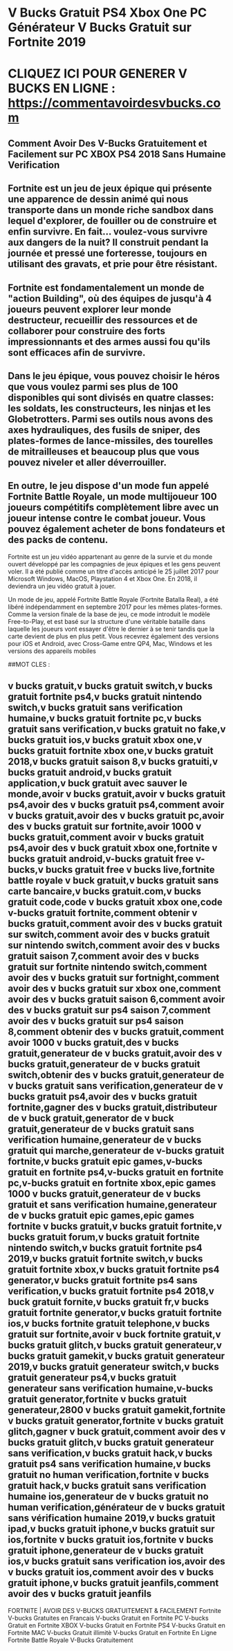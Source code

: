 # V Bucks Gratuit PS4 Xbox One PC Générateur V Bucks Gratuit sur Fortnite 2019
# CLIQUEZ ICI POUR GENERER V BUCKS EN LIGNE : https://commentavoirdesvbucks.com

## Comment Avoir Des V-Bucks Gratuitement et Facilement sur PC XBOX PS4 2018 Sans Humaine Verification

## Fortnite est un jeu de jeux épique qui présente une apparence de dessin animé qui nous transporte dans un monde riche sandbox dans lequel d'explorer, de fouiller ou de construire et enfin survivre. En fait... voulez-vous survivre aux dangers de la nuit? Il construit pendant la journée et pressé une forteresse, toujours en utilisant des gravats, et prie pour être résistant.

## Fortnite est fondamentalement un monde de "action Building", où des équipes de jusqu'à 4 joueurs peuvent explorer leur monde destructeur, recueillir des ressources et de collaborer pour construire des forts impressionnants et des armes aussi fou qu'ils sont efficaces afin de survivre.

## Dans le jeu épique, vous pouvez choisir le héros que vous voulez parmi ses plus de 100 disponibles qui sont divisés en quatre classes: les soldats, les constructeurs, les ninjas et les Globetrotters. Parmi ses outils nous avons des axes hydrauliques, des fusils de sniper, des plates-formes de lance-missiles, des tourelles de mitrailleuses et beaucoup plus que vous pouvez niveler et aller déverrouiller.

## En outre, le jeu dispose d'un mode fun appelé Fortnite Battle Royale, un mode multijoueur 100 joueurs compétitifs complètement libre avec un joueur intense contre le combat joueur. Vous pouvez également acheter de bons fondateurs et des packs de contenu.

Fortnite est un jeu vidéo appartenant au genre de la survie et du monde ouvert développé par les compagnies de jeux épiques et les gens peuvent voler. Il a été publié comme un titre d'accès anticipé le 25 juillet 2017 pour Microsoft Windows, MacOS, Playstation 4 et Xbox One. En 2018, il deviendra un jeu vidéo gratuit à jouer.

Un mode de jeu, appelé Fortnite Battle Royale (Fortnite Batalla Real), a été libéré indépendamment en septembre 2017 pour les mêmes plates-formes. Comme la version finale de la base de jeu, ce mode introduit le modèle Free-to-Play, et est basé sur la structure d'une véritable bataille dans laquelle les joueurs vont essayer d'être le dernier à se tenir tandis que la carte devient de plus en plus petit. Vous recevrez également des versions pour iOS et Android, avec Cross-Game entre QP4, Mac, Windows et les versions des appareils mobiles

##MOT CLES :
## v bucks gratuit,v bucks gratuit switch,v bucks gratuit fortnite ps4,v bucks gratuit nintendo switch,v bucks gratuit sans verification humaine,v bucks gratuit fortnite pc,v bucks gratuit sans verification,v bucks gratuit no fake,v bucks gratuit ios,v bucks gratuit xbox one,v bucks gratuit fortnite xbox one,v bucks gratuit 2018,v bucks gratuit saison 8,v bucks gratuiti,v bucks gratuit android,v bucks gratuit application,v buck gratuit avec sauver le monde,avoir v bucks gratuit,avoir v bucks gratuit ps4,avoir des v bucks gratuit ps4,comment avoir v bucks gratuit,avoir des v bucks gratuit pc,avoir des v bucks gratuit sur fortnite,avoir 1000 v bucks gratuit,comment avoir v bucks gratuit ps4,avoir des v buck gratuit xbox one,fortnite v bucks gratuit android,v-bucks gratuit free v-bucks,v bucks gratuit free v bucks live,fortnite battle royale v buck gratuit,v bucks gratuit sans carte bancaire,v bucks gratuit.com,v bucks gratuit code,code v bucks gratuit xbox one,code v-bucks gratuit fortnite,comment obtenir v bucks gratuit,comment avoir des v bucks gratuit sur switch,comment avoir des v bucks gratuit sur nintendo switch,comment avoir des v bucks gratuit saison 7,comment avoir des v bucks gratuit sur fortnite nintendo switch,comment avoir des v bucks gratuit sur fortnight,comment avoir des v bucks gratuit sur xbox one,comment avoir des v bucks gratuit saison 6,comment avoir des v bucks gratuit sur ps4 saison 7,comment avoir des v bucks gratuit sur ps4 saison 8,comment obtenir des v bucks gratuit,comment avoir 1000 v bucks gratuit,des v bucks gratuit,generateur de v bucks gratuit,avoir des v bucks gratuit,generateur de v bucks gratuit switch,obtenir des v bucks gratuit,generateur de v bucks gratuit sans verification,generateur de v bucks gratuit ps4,avoir des v bucks gratuit fortnite,gagner des v bucks gratuit,distributeur de v buck gratuit,generator de v buck gratuit,generateur de v bucks gratuit sans verification humaine,generateur de v bucks gratuit qui marche,generateur de v-bucks gratuit fortnite,v bucks gratuit epic games,v-bucks gratuit en fortnite ps4,v-bucks gratuit en fortnite pc,v-bucks gratuit en fortnite xbox,epic games 1000 v bucks gratuit,generateur de v bucks gratuit et sans verification humaine,generateur de v bucks gratuit epic games,epic games fortnite v bucks gratuit,v bucks gratuit fortnite,v bucks gratuit forum,v bucks gratuit fortnite nintendo switch,v bucks gratuit fortnite ps4 2019,v bucks gratuit fortnite switch,v bucks gratuit fortnite xbox,v bucks gratuit fortnite ps4 generator,v bucks gratuit fortnite ps4 sans verification,v bucks gratuit fortnite ps4 2018,v buck gratuit fornite,v bucks gratuit fr,v bucks gratuit fortnite generator,v bucks gratuit fortnite ios,v bucks fortnite gratuit telephone,v bucks gratuit sur fortnite,avoir v buck fortnite gratuit,v bucks gratuit glitch,v bucks gratuit generateur,v bucks gratuit gamekit,v bucks gratuit generateur 2019,v bucks gratuit generateur switch,v bucks gratuit generateur ps4,v bucks gratuit generateur sans verification humaine,v-bucks gratuit generator,fortnite v bucks gratuit generateur,2800 v bucks gratuit gamekit,fortnite v bucks gratuit generator,fortnite v bucks gratuit glitch,gagner v buck gratuit,comment avoir des v bucks gratuit glitch,v bucks gratuit generateur sans verification,v bucks gratuit hack,v bucks gratuit ps4 sans verification humaine,v bucks gratuit no human verification,fortnite v bucks gratuit hack,v bucks gratuit sans verification humaine ios,generateur de v bucks gratuit no human verification,générateur de v bucks gratuit sans vérification humaine 2019,v bucks gratuit ipad,v bucks gratuit iphone,v bucks gratuit sur ios,fortnite v bucks gratuit ios,fortnite v bucks gratuit iphone,generateur de v bucks gratuit ios,v bucks gratuit sans verification ios,avoir des v bucks gratuit ios,comment avoir des v bucks gratuit iphone,v bucks gratuit jeanfils,comment avoir des v bucks gratuit jeanfils
FORTNITE | AVOIR DES V-BUCKS GRATUITEMENT & FACILEMENT
Fortnite V-bucks Gratuites en Francais
V-bucks Gratuit en Fortnite PC
V-bucks Gratuit en Fortnite XBOX
V-bucks Gratuit en Fortnite PS4
V-bucks Gratuit en Fortnite MAC
V-bucks Gratuit illimitè
V-bucks Gratuit en Fortnite En Ligne
Fortnite Battle Royale V-Bucks Gratuitement
